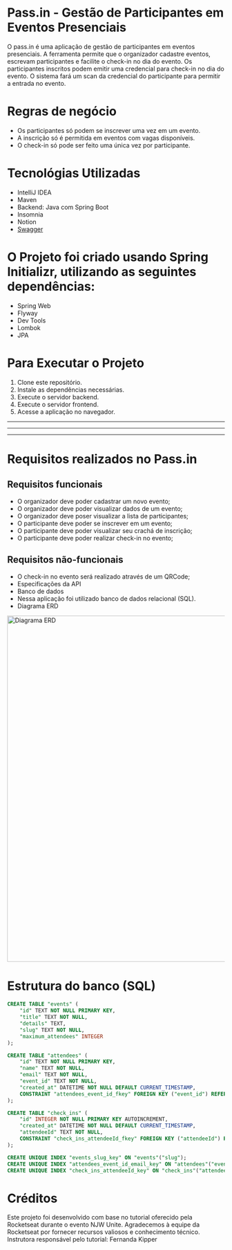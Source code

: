 # Pass.in - Gestão de Participantes em Eventos Presenciais
<p>O pass.in é uma aplicação de gestão de participantes em eventos presenciais.
A ferramenta permite que o organizador cadastre eventos, escrevam participantes e facilite o check-in no dia do evento.
Os participantes inscritos podem emitir uma credencial para check-in no dia do evento.
O sistema fará um scan da credencial do participante para permitir a entrada no evento.</p>

# Regras de negócio
 - Os participantes só podem se inscrever uma vez em um evento.
 - A inscrição só é permitida em eventos com vagas disponíveis.
 - O check-in só pode ser feito uma única vez por participante.

# Tecnológias Utilizadas
 - IntelliJ IDEA
 - Maven
 - Backend: Java com Spring Boot
 - Insomnia
 - Notion
 - [Swagger](https://nlw-unite-nodejs.onrender.com/docs/static/index.html)
  

# O Projeto foi criado usando Spring Initializr, utilizando as seguintes dependências:
   - Spring Web
   - Flyway
   - Dev Tools
   - Lombok
   - JPA
# Para Executar o Projeto
 1. Clone este repositório.
 2. Instale as dependências necessárias.
 3. Execute o servidor backend.
 4. Execute o servidor frontend.
 5. Acesse a aplicação no navegador.

_______________________________________________________
_______________________________________________________
_______________________________________________________

 # Requisitos realizados no Pass.in
## Requisitos funcionais
- O organizador deve poder cadastrar um novo evento;
- O organizador deve poder visualizar dados de um evento;
- O organizador deve poser visualizar a lista de participantes;
- O participante deve poder se inscrever em um evento;
- O participante deve poder visualizar seu crachá de inscrição;
- O participante deve poder realizar check-in no evento;


## Requisitos não-funcionais
- O check-in no evento será realizado através de um QRCode;
- Especificações da API
- Banco de dados
- Nessa aplicação foi utilizado banco de dados relacional (SQL). 
- Diagrama ERD
<img src="https://efficient-sloth-d85.notion.site/image/https%3A%2F%2Fprod-files-secure.s3.us-west-2.amazonaws.com%2F08f749ff-d06d-49a8-a488-9846e081b224%2F8f354dec-0218-43af-a16c-16a86f2d82b0%2Ferd.svg?table=block&id=1d4a760d-238b-477a-ac6d-c03e0bd682af&spaceId=08f749ff-d06d-49a8-a488-9846e081b224&userId=&cache=v2" alt="Diagrama ERD" style="width:800px;height:800px;">

# Estrutura do banco (SQL)

```sql 
CREATE TABLE "events" (
    "id" TEXT NOT NULL PRIMARY KEY,
    "title" TEXT NOT NULL,
    "details" TEXT,
    "slug" TEXT NOT NULL,
    "maximum_attendees" INTEGER
);

CREATE TABLE "attendees" (
    "id" TEXT NOT NULL PRIMARY KEY,
    "name" TEXT NOT NULL,
    "email" TEXT NOT NULL,
    "event_id" TEXT NOT NULL,
    "created_at" DATETIME NOT NULL DEFAULT CURRENT_TIMESTAMP,
    CONSTRAINT "attendees_event_id_fkey" FOREIGN KEY ("event_id") REFERENCES "events" ("id") ON DELETE RESTRICT ON UPDATE CASCADE
);

CREATE TABLE "check_ins" (
    "id" INTEGER NOT NULL PRIMARY KEY AUTOINCREMENT,
    "created_at" DATETIME NOT NULL DEFAULT CURRENT_TIMESTAMP,
    "attendeeId" TEXT NOT NULL,
    CONSTRAINT "check_ins_attendeeId_fkey" FOREIGN KEY ("attendeeId") REFERENCES "attendees" ("id") ON DELETE RESTRICT ON UPDATE CASCADE
);

CREATE UNIQUE INDEX "events_slug_key" ON "events"("slug");
CREATE UNIQUE INDEX "attendees_event_id_email_key" ON "attendees"("event_id", "email");
CREATE UNIQUE INDEX "check_ins_attendeeId_key" ON "check_ins"("attendeeId");
```
# Créditos
Este projeto foi desenvolvido com base no tutorial oferecido pela Rocketseat durante o evento NJW Unite. Agradecemos à equipe da Rocketseat por fornecer recursos valiosos e conhecimento técnico.
Instrutora responsável pelo tutorial: Fernanda Kipper

    
